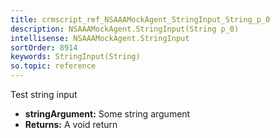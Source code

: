 ```yaml
---
title: crmscript_ref_NSAAAMockAgent_StringInput_String_p_0
description: NSAAAMockAgent.StringInput(String p_0)
intellisense: NSAAAMockAgent.StringInput
sortOrder: 8914
keywords: StringInput(String)
so.topic: reference
---
```



Test string input



* **stringArgument:** Some string argument
* **Returns:** A void return



